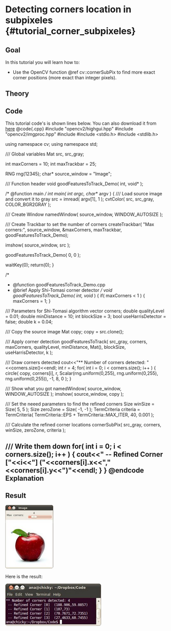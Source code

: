 Detecting corners location in subpixeles {#tutorial_corner_subpixeles}
========================================

Goal
----

In this tutorial you will learn how to:

-   Use the OpenCV function @ref cv::cornerSubPix to find more exact corner positions (more exact
    than integer pixels).

Theory
------

Code
----

This tutorial code's is shown lines below. You can also download it from
[here](https://github.com/Itseez/opencv/tree/master/samples/cpp/tutorial_code/TrackingMotion/cornerSubPix_Demo.cpp)
@code{.cpp}
#include "opencv2/highgui.hpp"
#include "opencv2/imgproc.hpp"
#include <iostream>
#include <stdio.h>
#include <stdlib.h>

using namespace cv;
using namespace std;

/// Global variables
Mat src, src_gray;

int maxCorners = 10;
int maxTrackbar = 25;

RNG rng(12345);
char* source_window = "Image";

/// Function header
void goodFeaturesToTrack_Demo( int, void* );

/* @function main */
int main( int argc, char** argv )
{
  /// Load source image and convert it to gray
  src = imread( argv[1], 1 );
  cvtColor( src, src_gray, COLOR_BGR2GRAY );

  /// Create Window
  namedWindow( source_window, WINDOW_AUTOSIZE );

  /// Create Trackbar to set the number of corners
  createTrackbar( "Max  corners:", source_window, &maxCorners, maxTrackbar, goodFeaturesToTrack_Demo);

  imshow( source_window, src );

  goodFeaturesToTrack_Demo( 0, 0 );

  waitKey(0);
  return(0);
}

/*
 * @function goodFeaturesToTrack_Demo.cpp
 * @brief Apply Shi-Tomasi corner detector
 */
void goodFeaturesToTrack_Demo( int, void* )
{
  if( maxCorners < 1 ) { maxCorners = 1; }

  /// Parameters for Shi-Tomasi algorithm
  vector<Point2f> corners;
  double qualityLevel = 0.01;
  double minDistance = 10;
  int blockSize = 3;
  bool useHarrisDetector = false;
  double k = 0.04;

  /// Copy the source image
  Mat copy;
  copy = src.clone();

  /// Apply corner detection
  goodFeaturesToTrack( src_gray,
               corners,
               maxCorners,
               qualityLevel,
               minDistance,
               Mat(),
               blockSize,
               useHarrisDetector,
               k );


  /// Draw corners detected
  cout<<"** Number of corners detected: "<<corners.size()<<endl;
  int r = 4;
  for( int i = 0; i < corners.size(); i++ )
     { circle( copy, corners[i], r, Scalar(rng.uniform(0,255), rng.uniform(0,255),
                                                 rng.uniform(0,255)), -1, 8, 0 ); }

  /// Show what you got
  namedWindow( source_window, WINDOW_AUTOSIZE );
  imshow( source_window, copy );

  /// Set the neeed parameters to find the refined corners
  Size winSize = Size( 5, 5 );
  Size zeroZone = Size( -1, -1 );
  TermCriteria criteria = TermCriteria( TermCriteria::EPS + TermCriteria::MAX_ITER, 40, 0.001 );

  /// Calculate the refined corner locations
  cornerSubPix( src_gray, corners, winSize, zeroZone, criteria );

  /// Write them down
  for( int i = 0; i < corners.size(); i++ )
     { cout<<" -- Refined Corner ["<<i<<"]  ("<<corners[i].x<<","<<corners[i].y<<")"<<endl; }
}
@endcode
Explanation
-----------

Result
------

![](images/Corner_Subpixeles_Original_Image.jpg)

Here is the result:

![](images/Corner_Subpixeles_Result.jpg)
